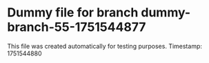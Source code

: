 # Dummy file for branch dummy-branch-55-1751544877

This file was created automatically for testing purposes.
Timestamp: 1751544880